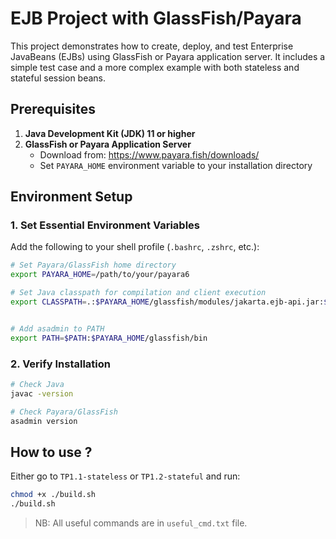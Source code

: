 # EJB Project with GlassFish/Payara
This project demonstrates how to create, deploy, and test Enterprise JavaBeans (EJBs) using GlassFish or Payara application server. It includes a simple test case and a more complex example with both stateless and stateful session beans.

## Prerequisites
1. **Java Development Kit (JDK) 11 or higher**
2. **GlassFish or Payara Application Server**
   - Download from: https://www.payara.fish/downloads/
   - Set `PAYARA_HOME` environment variable to your installation directory

## Environment Setup
### 1. Set Essential Environment Variables

Add the following to your shell profile (`.bashrc`, `.zshrc`, etc.):

```bash
# Set Payara/GlassFish home directory
export PAYARA_HOME=/path/to/your/payara6

# Set Java classpath for compilation and client execution
export CLASSPATH=.:$PAYARA_HOME/glassfish/modules/jakarta.ejb-api.jar:$PAYARA_HOME/glassfish/lib/gf-client.jar:$PAYARA_HOME/glassfish/lib/appserv-rt.jar


# Add asadmin to PATH
export PATH=$PATH:$PAYARA_HOME/glassfish/bin
```

### 2. Verify Installation
```bash
# Check Java
javac -version

# Check Payara/GlassFish
asadmin version
```

## How to use ? 
Either go to `TP1.1-stateless` or `TP1.2-stateful` and run: 

```bash
chmod +x ./build.sh
./build.sh
```

> NB: All useful commands are in `useful_cmd.txt` file. 
